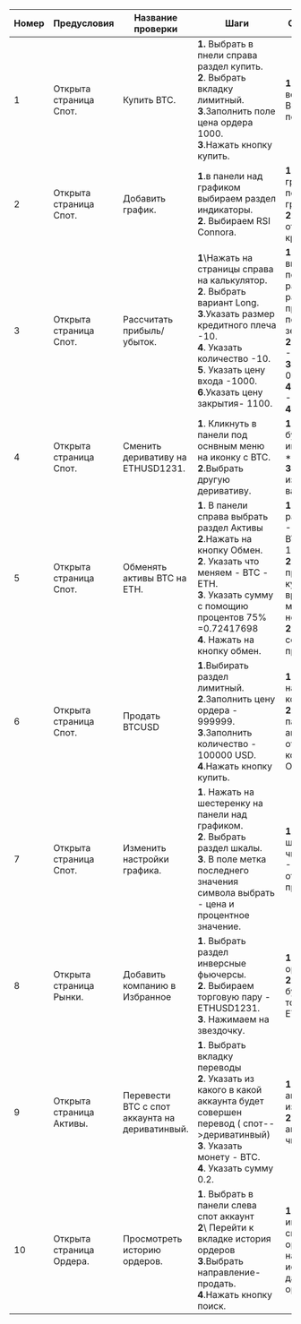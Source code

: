 | Номер | Предусловия                                                  | Название проверки                  | Шаги                                                         | Ожидаемый результат                                          | Статус  | 
| ----- | ------------------------------------------------------------ | ---------------------------------- | ------------------------------------------------------------ | ------------------------------------------------------------ | ------- | 
| 1     | Открыта страница Спот.                                       | Купить BTC.               | **1\.** Выбрать в пнели справа раздел купить.<br/>**2**\. Выбрать вкладку лимитный.  <br/>**3**\.Заполнить поле цена ордера 1000.<br/>**3**\.Нажать кнопку купить\.| **1**. Вверху экрана всплывет ошибка Введите количество для покупки.| пройден |             
| 2     | Открыта страница Спот.                             |  Добавить график.        | **1**\.в панели над графиком выбираем раздел индикаторы. <br/>**2**\. Выбираем RSI Connora.| **1**. Под оснновными графиками на странице появится еще один график.<br />**2**. значения на графике отображаются синим кружками. | пройден |             
| 3     | Открыта страница Спот.|Рассчитать прибыль/убыток. | **1**\Нажать на страницы  справа на калькулятор. <br/>**2**. Выбрать вариант Long.<br/>**3**.Указать размер кредитного плеча -10. <br/>**4**. Указать количество -10.<br/>**5**. Указать цену входа -1000.<br/>**6**.Указать цену закрытия- 1100. | **1**. В резульате справа от введенных даннных получаем разультат рассчетов. Так как по рассчетам вышла прибыль, значения подсвечиваются зеденым цветом<br/>**2**. Начальная Маржа -0.01 BTC.<br/>**3**. Прибыль/убыток - 0.00090909 BTC <br/>**4**.Прибыль/убыток% -9.09%  <br/>**4**. ROI - 9.09%  | пройден |             
| 4     | Открыта страница Спот.                  | Сменить деривативу на ETHUSD1231.  | **1**. Кликнуть в панели под оснвным меню на иконку с BTC.<br />**2**\.Выбрать другую деривативу.| **1**.Вместо иконки BTC будет отображаться иконка ETHUSD1231 <br/>**2*Сменятся графики <br />**3**. В панели справа изменятся значения валют на ETH. | пройден |             |
| 5     | Открыта страница Спот.  | Обменять активы BTC на ETH. | **1**. В панели справа выбрать раздел Активы<br/>**2**\.Нажать на кнопку Обмен. <br />**2**. Указать что меняем - BTC -ETH. <br />**3**. Указать сумму с помощию процентов 75% =0.72417698 <br />**4**. Нажать на кнопку обмен. | **1**.На экране появляется рассчитанная котировка -Платите 0.9655693 BTC, Получаете 15.41858363 ETH<br />**2**.Приходит предупрежедние, что курс обмена в реальном времени, т.е. значения могут изменятся немного<br />**2**На экране появляется сообещние - Обмен проведен успешно | пройден |             |
| 6     | Открыта страница Спот.                        | Продать BTCUSD          | **1**\.Выбирать раздел лимитный. <br />**2**.Заполнить цену ордера - 999999. <br />**3**.Заполнить количество - 100000 USD. <br />**4**.Нажать кнопку купить. | **1**\.Подтвердить продажу, нажав на ок в окне, которое появилось. <br />**2**\.Под графиками в панели выбрать раздел актвные. Там отображаеся активный котракт и данные о нем. Ордер - 264cb561.| пройден |             
| 7     | Открыта страница Спот.                               | Изменить настройки графика.                 | **1**\. Нажать на шестеренку на панели над графиком.<br />**2**. Выбрать раздел шкалы.<br />**3**. В поле метка последнего значения символа выбрать - цена и процентное значение. | **1**. На графике справа в шкале рядом с числовым значение -54669.0 будет отображаться строка с процентом -2.10% | пройден |             |
| 8     | Открыта страница Рынки.                     | Добавить компанию в Избранное      | **1**\. Выбрать раздел инверсные фьючерсы.<br/>**2**\. Выбираем торговую пару -ETHUSD1231. <br/>**3**\. Нажимаем на звездочку.  | **1**. Звездочка станет оранжевой.<br />**2**. В разделе избранное будет числиться торговая пара  -ETHUSD1231.| пройден |             
| 9     | Открыта страница Активы.| Перевести BTC с спот аккаунта на дериватинвый.        | **1**. Выбрать вкладку переводы<br />**2**\. Указать из какого в какой аккаунта будет совершен перевод ( спот-->дериватинвый)<br />**3**\. Указать монету - BTC. <br />**4**\. Указать сумму 0.2.| **1**. Баланс на спот аккаунте с 2.208 BTC изменится на 2.008 BTC.<br />**2**. В деривативном аккаунте будет числиться 0.2 BTC.| пройден |             
| 10    | Открыта страница Ордера.                       | Просмотреть историю ордеров.| **1**\. Выбрать в панели слева спот аккаунт<br />**2**\ Перейти к вкладке история ордеров<br />**3**\.Выбрать направление- продать. <br />**4**\.Нажать кнопку поиск. | **1**. Отобразится информация об ордере: спотовые порты, тип ордера, направление,исполенно, исполнительная цена, дата выполнения, Id ордера| пройден |             
